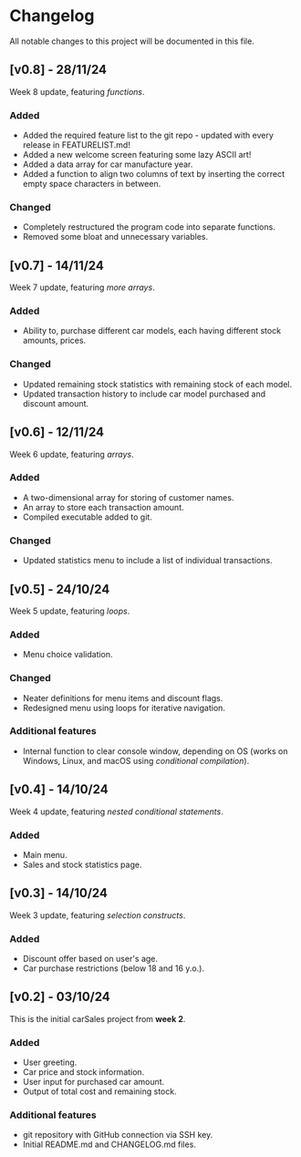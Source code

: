 # Changelog

All notable changes to this project will be documented in this file.

## [v0.8] - 28/11/24
Week 8 update, featuring *functions*.
### Added
- Added the required feature list to the git repo - updated with every release in FEATURELIST.md!
- Added a new welcome screen featuring some lazy ASCII art!
- Added a data array for car manufacture year.
- Added a function to align two columns of text by inserting the correct empty space characters in between.
### Changed
- Completely restructured the program code into separate functions.
- Removed some bloat and unnecessary variables.
## [v0.7] - 14/11/24
Week 7 update, featuring *more arrays*.
### Added
- Ability to, purchase different car models, each having different stock amounts, prices.
### Changed
- Updated remaining stock statistics with remaining stock of each model.
- Updated transaction history to include car model purchased and discount amount.


## [v0.6] - 12/11/24
Week 6 update, featuring *arrays*.
### Added
- A two-dimensional array for storing of customer names.
- An array to store each transaction amount.
- Compiled executable added to git.
### Changed
- Updated statistics menu to include a list of individual transactions.

## [v0.5] - 24/10/24
Week 5 update, featuring *loops*.
### Added
- Menu choice validation.
### Changed
- Neater definitions for menu items and discount flags.
- Redesigned menu using loops for iterative navigation.
### Additional features
- Internal function to clear console window, depending on OS (works on Windows, Linux, and macOS using *conditional compilation*).

## [v0.4] - 14/10/24
Week 4 update, featuring *nested conditional statements*.
### Added
- Main menu.
- Sales and stock statistics page.

## [v0.3] - 14/10/24
Week 3 update, featuring *selection constructs*.
### Added
- Discount offer based on user's age.
- Car purchase restrictions (below 18 and 16 y.o.).

## [v0.2] - 03/10/24
This is the initial carSales project from **week 2**.
### Added
- User greeting.
- Car price and stock information.
- User input for purchased car amount.
- Output of total cost and remaining stock.
### Additional features
- git repository with GitHub connection via SSH key.
- Initial README.md and CHANGELOG.md files.